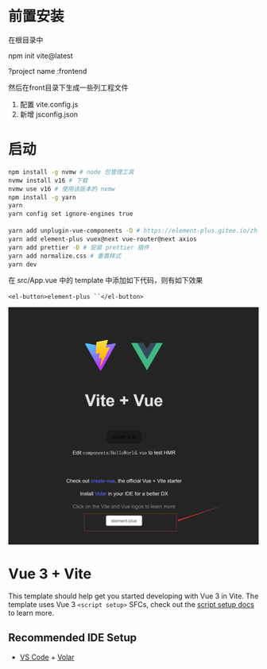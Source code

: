 # 前置安装

在根目录中

npm init vite@latest

?project name :frontend

然后在front目录下生成一些列工程文件

1. 配置 vite.config.js
2. 新增 jsconfig.json

# 启动

```bash
npm install -g nvmw # node 包管理工具
nvmw install v16 # 下载
nvmw use v16 # 使用该版本的 nvmw
npm install -g yarn
yarn
yarn config set ignore-engines true

yarn add unplugin-vue-components -D # https://element-plus.gitee.io/zh-CN/
yarn add element-plus vuex@next vue-router@next axios
yarn add prettier -D # 安装 prettier 插件
yarn add normalize.css # 重置样式
yarn dev
```

在 src/App.vue 中的 template 中添加如下代码，则有如下效果

`<el-button>element-plus ``</el-button>`


![1661089160581](image/README/1661089160581.png)

# Vue 3 + Vite

This template should help get you started developing with Vue 3 in Vite. The template uses Vue 3 `<script setup>` SFCs, check out the [script setup docs](https://v3.vuejs.org/api/sfc-script-setup.html#sfc-script-setup) to learn more.

## Recommended IDE Setup

- [VS Code](https://code.visualstudio.com/) + [Volar](https://marketplace.visualstudio.com/items?itemName=Vue.volar)
